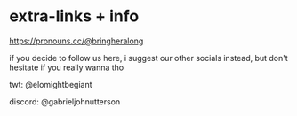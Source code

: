 # extra-links + info
https://pronouns.cc/@bringheralong

if you decide to follow us here, i suggest our other socials instead, but don't hesitate if you really wanna tho

twt: @elomightbegiant

discord: @gabrieljohnutterson
